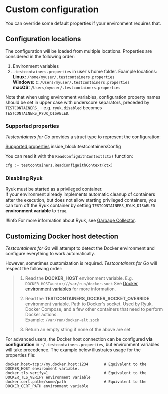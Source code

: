 # Custom configuration

You can override some default properties if your environment requires that.

## Configuration locations
The configuration will be loaded from multiple locations. Properties are considered in the following order:

1. Environment variables
2. `.testcontainers.properties` in user's home folder. Example locations:  
**Linux:** `/home/myuser/.testcontainers.properties`  
**Windows:** `C:/Users/myuser/.testcontainers.properties`  
**macOS:** `/Users/myuser/.testcontainers.properties`

Note that when using environment variables, configuration property names should be set in upper 
case with underscore separators, preceded by `TESTCONTAINERS_` - e.g. `ryuk.disabled` becomes 
`TESTCONTAINERS_RYUK_DISABLED`.

### Supported properties

_Testcontainers for Go_ provides a struct type to represent the configuration:

<!--codeinclude-->
[Supported properties](../../internal/config/config.go) inside_block:testcontainersConfig
<!--/codeinclude-->

You can read it with the `ReadConfigWithContext(ctx)` function:

```go
cfg := testcontainers.ReadConfigWithContext(ctx)
```

### Disabling Ryuk
Ryuk must be started as a privileged container.  
If your environment already implements automatic cleanup of containers after the execution,
but does not allow starting privileged containers, you can turn off the Ryuk container by setting
`TESTCONTAINERS_RYUK_DISABLED` **environment variable** to `true`.

!!!info
    For more information about Ryuk, see [Garbage Collector](garbage_collector.md).

## Customizing Docker host detection

_Testcontainers for Go_ will attempt to detect the Docker environment and configure everything to work automatically.

However, sometimes customization is required. _Testcontainers for Go_ will respect the following order:

> 1. Read the **DOCKER_HOST** environment variable. E.g. `DOCKER_HOST=unix:///var/run/docker.sock`
> See [Docker environment variables](https://docs.docker.com/engine/reference/commandline/cli/#environment-variables) for more information.
>
> 1. Read the **TESTCONTAINERS_DOCKER_SOCKET_OVERRIDE** environment variable.
> Path to Docker's socket. Used by Ryuk, Docker Compose, and a few other containers that need to perform Docker actions.  
> Example: `/var/run/docker-alt.sock`
>
> 1. Return an empty string if none of the above are set.

For advanced users, the Docker host connection can be configured **via configuration** in `~/.testcontainers.properties`, but environment variables will take precedence.
The example below illustrates usage for the properties file:

```properties
docker.host=tcp://my.docker.host:1234       # Equivalent to the DOCKER_HOST environment variable.
docker.tls.verify=1                         # Equivalent to the DOCKER_TLS_VERIFY environment variable
docker.cert.path=/some/path                 # Equivalent to the DOCKER_CERT_PATH environment variable
```
